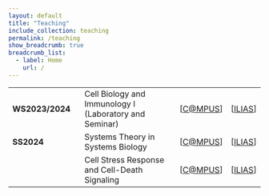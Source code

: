 ```yaml
---
layout: default
title: "Teaching"
include_collection: teaching
permalink: /teaching
show_breadcrumb: true
breadcrumb_list:
  - label: Home
    url: /
---
```


<div id="main">
<table><tbody>
  <tr>
    <td style="padding-right:20px"><strong>WS2023/2024</strong></td> 
    <td>Cell Biology and Immunology I (Laboratory and Seminar)</td>
    <td>[<a href="https://campus.uni-stuttgart.de/cusonline/ee/ui/ca2/app/desktop/#/slc.tm.cp/student/courses/364896?$scrollTo=toc_overview">C&commat;MPUS</a>]</td>
    <td>[<a href="https://ilias3.uni-stuttgart.de/ecsredi.php?cmsid=364896">ILIAS</a>]</td>
  </tr>
  <tr>
    <td style="padding-right:20px"><strong>SS2024</strong></td>
    <td>Systems Theory in Systems Biology</td>
    <td>[<a href="https://campus.uni-stuttgart.de/cusonline/ee/ui/ca2/app/desktop/#/slc.tm.cp/student/courses/378995?$scrollTo=toc_overview">C&commat;MPUS</a>]</td>
    <td>[<a href="https://ilias3.uni-stuttgart.de/goto_Uni_Stuttgart_crs_3635085.html">ILIAS</a>]</td>
  </tr>
  <tr>
    <td style="padding-right:20px"></td>
    <td>Cell Stress Response and Cell-Death Signaling</td>
    <td>[<a href="https://campus.uni-stuttgart.de/cusonline/ee/ui/ca2/app/desktop/#/slc.tm.cp/student/courses/379886?$scrollTo=toc_overview">C&commat;MPUS</a>]</td>
    <td>[<a href="https://ilias3.uni-stuttgart.de/goto_Uni_Stuttgart_crs_3668493.html">ILIAS</a>]</td>
  </tr>
</tbody></table>

</div>